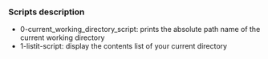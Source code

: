### Scripts description 
 - 0-current_working_directory_script: prints the absolute path name of the current working directory
 - 1-listit-script: display the contents list of your current directory
